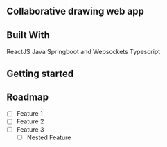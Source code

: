 ## Collaborative drawing web app

## Built With
ReactJS
Java Springboot and Websockets
Typescript

## Getting started

## Roadmap
- [ ] Feature 1
- [ ] Feature 2
- [ ] Feature 3
    - [ ] Nested Feature
